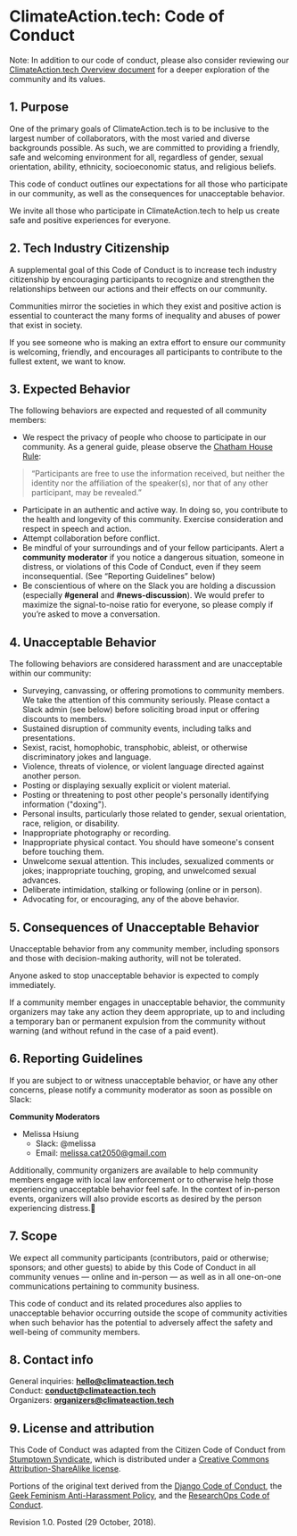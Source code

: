 # ClimateAction.tech: Code of Conduct

Note: In addition to our code of conduct, please also consider reviewing our [ClimateAction.tech Overview document](https://docs.google.com/document/d/1NoBEjzXRQs6npHVJ8n0y349OXKqjEEz74ht4LOzvYKE/edit?usp=sharing) for a deeper exploration of the community and its values.

## 1. Purpose
One of the primary goals of ClimateAction.tech is to be inclusive to the largest number of collaborators, with the most varied and diverse backgrounds possible. As such, we are committed to providing a friendly, safe and welcoming environment for all, regardless of gender, sexual orientation, ability, ethnicity, socioeconomic status, and religious beliefs.

This code of conduct outlines our expectations for all those who participate in our community, as well as the consequences for unacceptable behavior.

We invite all those who participate in ClimateAction.tech to help us create safe and positive experiences for everyone.


## 2. Tech Industry Citizenship
A supplemental goal of this Code of Conduct is to increase tech industry citizenship by encouraging participants to recognize and strengthen the relationships between our actions and their effects on our community.

Communities mirror the societies in which they exist and positive action is essential to counteract the many forms of inequality and abuses of power that exist in society.

If you see someone who is making an extra effort to ensure our community is welcoming, friendly, and encourages all participants to contribute to the fullest extent, we want to know.


## 3. Expected Behavior
The following behaviors are expected and requested of all community members:

* We respect the privacy of people who choose to participate in our community. As a general guide, please observe the [Chatham House Rule](https://en.wikipedia.org/wiki/Chatham_House_Rule):
> “Participants are free to use the information received, but neither the identity nor the affiliation of the speaker(s), nor that of any other participant, may be revealed.”
* Participate in an authentic and active way. In doing so, you contribute to the health and longevity of this community. Exercise consideration and respect in speech and action.
* Attempt collaboration before conflict.
* Be mindful of your surroundings and of your fellow participants. Alert a **community moderator** if you notice a dangerous situation, someone in distress, or violations of this Code of Conduct, even if they seem inconsequential. (See “Reporting Guidelines” below)
* Be conscientious of where on the Slack you are holding a discussion (especially **#general** and **#news-discussion**). We would prefer to maximize the signal-to-noise ratio for everyone, so please comply if you’re asked to move a conversation.


## 4. Unacceptable Behavior
The following behaviors are considered harassment and are unacceptable within our community:

* Surveying, canvassing, or offering promotions to community members. We take the attention of this community seriously. Please contact a Slack admin (see below) before soliciting broad input or offering discounts to members.
* Sustained disruption of community events, including talks and presentations.
* Sexist, racist, homophobic, transphobic, ableist, or otherwise discriminatory jokes and language.
* Violence, threats of violence, or violent language directed against another person.
* Posting or displaying sexually explicit or violent material.
* Posting or threatening to post other people's personally identifying information ("doxing").
* Personal insults, particularly those related to gender, sexual orientation, race, religion, or disability.
* Inappropriate photography or recording.
* Inappropriate physical contact. You should have someone's consent before touching them.
* Unwelcome sexual attention. This includes, sexualized comments or jokes; inappropriate touching, groping, and unwelcomed sexual advances.
* Deliberate intimidation, stalking or following (online or in person).
* Advocating for, or encouraging, any of the above behavior.


## 5. Consequences of Unacceptable Behavior
Unacceptable behavior from any community member, including sponsors and those with decision-making authority, will not be tolerated.

Anyone asked to stop unacceptable behavior is expected to comply immediately.

If a community member engages in unacceptable behavior, the community organizers may take any action they deem appropriate, up to and including a temporary ban or permanent expulsion from the community without warning (and without refund in the case of a paid event).


## 6. Reporting Guidelines
If you are subject to or witness unacceptable behavior, or have any other concerns, please notify a community moderator as soon as possible on Slack:

**Community Moderators**
* Melissa Hsiung
  * Slack: @melissa
  * Email: melissa.cat2050@gmail.com

Additionally, community organizers are available to help community members engage with local law enforcement or to otherwise help those experiencing unacceptable behavior feel safe. In the context of in-person events, organizers will also provide escorts as desired by the person experiencing distress.


## 7. Scope
We expect all community participants (contributors, paid or otherwise; sponsors; and other guests) to abide by this Code of Conduct in all community venues — online and in-person — as well as in all one-on-one communications pertaining to community business.

This code of conduct and its related procedures also applies to unacceptable behavior occurring outside the scope of community activities when such behavior has the potential to adversely affect the safety and well-being of community members.


## 8. Contact info
General inquiries:	**hello@climateaction.tech**  
Conduct:		**conduct@climateaction.tech**  
Organizers:		**organizers@climateaction.tech**  


## 9. License and attribution
This Code of Conduct was adapted from the Citizen Code of Conduct from [Stumptown Syndicate](http://stumptownsyndicate.org), which is distributed under a [Creative Commons Attribution-ShareAlike license](http://creativecommons.org/licenses/by-sa/3.0/).

Portions of the original text derived from the [Django Code of Conduct](https://www.djangoproject.com/conduct/), the [Geek Feminism Anti-Harassment Policy](http://geekfeminism.wikia.com/wiki/Conference_anti-harassment/Policy), and the [ResearchOps Code of Conduct](https://researchops.wordpress.com/community-guidelines/).

Revision 1.0. Posted (29 October, 2018).
